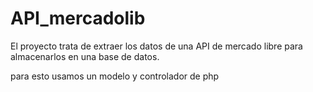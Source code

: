 # API_mercadolib

El proyecto trata de extraer los datos de una API de mercado libre para almacenarlos en una base de datos.

para esto usamos un modelo y controlador de php
